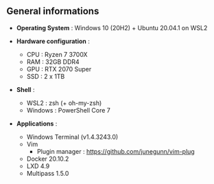 ## General informations

* **Operating System** : Windows 10 (20H2) + Ubuntu 20.04.1 on WSL2

* **Hardware configuration** :
  - CPU : Ryzen 7 3700X
  - RAM : 32GB DDR4
  - GPU : RTX 2070 Super
  - SSD : 2 x 1TB

* **Shell** : 
  - WSL2 : zsh (+ oh-my-zsh)
  - Windows : PowerShell Core 7

* **Applications** :
  - Windows Terminal (v1.4.3243.0)
  - Vim
    * Plugin manager : https://github.com/junegunn/vim-plug
  - Docker 20.10.2
  - LXD 4.9
  - Multipass 1.5.0

